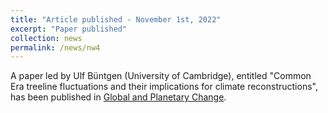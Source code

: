 ```yaml
---
title: "Article published - November 1st, 2022"
excerpt: "Paper published"
collection: news
permalink: /news/nw4
---
```

A paper led by Ulf Büntgen (University of Cambridge), entitled "Common Era treeline fluctuations and their implications for climate reconstructions", has been published in [Global and Planetary Change](https://www.sciencedirect.com/science/article/pii/S0921818122002466).
